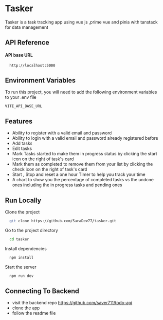 # Tasker

Tasker is a task tracking app using vue js ,prime vue and pinia with tanstack for data management

## API Reference

#### API base URL

```http
  http://localhost:5000
```

## Environment Variables

To run this project, you will need to add the following environment variables to your .env file

`VITE_API_BASE_URL`

## Features

- Ability to register with a valid email and password
- Ability to login with a valid email and password already registered before
- Add tasks
- Edit tasks
- Mark Tasks started to make them in progress status by clicking the start icon on the right of task's card
- Mark them as completed to remove them from your list by clicking the check icon on the right of task's card
- Start , Stop and reset a one hour Timer to help you track your time
- A chart to show you the percentage of completed tasks vs the undone ones including the in progress tasks and pending ones

## Run Locally

Clone the project

```bash
  git clone https://github.com/SaraDev77/tasker.git
```

Go to the project directory

```bash
  cd tasker
```

Install dependencies

```bash
  npm install
```

Start the server

```bash
  npm run dev
```

## Connecting To Backend

- visit the backend repo https://github.com/saver711/todo-api
- clone the app
- follow the readme file
